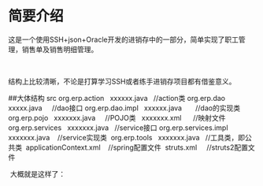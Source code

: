 # 简要介绍
<p>这是一个使用SSH+json+Oracle开发的进销存中的一部分，简单实现了职工管理，销售单及销售明细管理。</p><br>
<p>结构上比较清晰，不论是打算学习SSH或者练手进销存项目都有借鉴意义。</p>
##大体结构
src
  org.erp.action
    xxxxxx.java    //action类
  org.erp.dao
    xxxxx.java      //dao接口
  org.erp.dao.impl
    xxxxxx.java       //dao的实现类
  org.erp.pojo
    xxxxxxx.java     //POJO类
    xxxxxxx.xml      //映射文件
  org.erp.services
    xxxxxxx.java    //service接口
  org.erp.services.impl
    xxxxxxx.java    //service实现类
  org.erp.tools
    xxxxxxx.java    //工具类，即公共类
  applicationContext.xml    //spring配置文件
  struts.xml      //struts2配置文件
  
  大概就是这样了：
 
